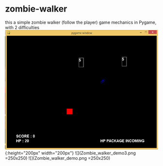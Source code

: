 # zombie-walker
this a simple zombie walker (follow the player) game mechanics in Pygame, with 2 difficulties
![](Zombie_walker_demo2.png){:height="200px" width="200px"}
![](Zombie_walker_demo3.png =250x250)
![](Zombie_walker_demo.png =250x250)

